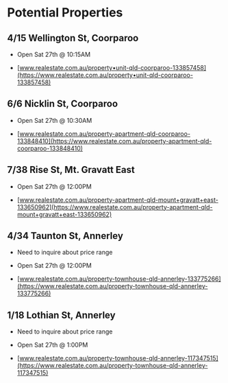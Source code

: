 # Potential Properties

## 4/15 Wellington St, Coorparoo

- Open Sat 27th @ 10:15AM

- [www.realestate.com.au/property•unit-qld-coorparoo-133857458](https://www.realestate.com.au/property•unit-qld-coorparoo-133857458)

## 6/6 Nicklin St, Coorparoo

- Open Sat 27th @ 10:30AM

- [www.realestate.com.au/property-apartment-qld-coorparoo-133848410](https://www.realestate.com.au/property-apartment-qld-coorparoo-133848410)

## 7/38 Rise St, Mt. Gravatt East

- Open Sat 27th @ 12:00PM

- [www.realestate.com.au/property-apartment-qld-mount+gravatt+east-133650962](https://www.realestate.com.au/property-apartment-qld-mount+gravatt+east-133650962)

## 4/34 Taunton St, Annerley

- Need to inquire about price range

- Open Sat 27th @ 12:00PM

- [www.realestate.com.au/property-townhouse-qld-annerley-133775266](https://www.realestate.com.au/property-townhouse-qld-annerley-133775266)

## 1/18 Lothian St, Annerley

- Need to inquire about price range

- Open Sat 27th @ 1:00PM

- [www.realestate.com.au/property-townhouse-qld-annerley-117347515](https://www.realestate.com.au/property-townhouse-qld-annerley-117347515)

